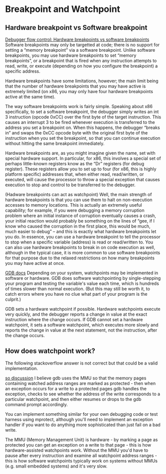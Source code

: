 # Breakpoint and Watchpoint

## Hardware breakpoint vs Software breakpoint
[Debugger flow control: Hardware breakpoints vs software breakpoints](http://www.nynaeve.net/?p=80)
Software breakpoints may only be targetted at code; there is no support for setting a “memory breakpoint” via a software breakpoint. Unlike software breakpoints, you may use hardware breakpoints to set “memory breakpoints”, or a breakpoint that is fired when any instruction attempts to read, write, or execute (depending on how you configure the breakpoint) a specific address.

Hardware breakpoints have some limitations, however; the main limit being that the number of hardware breakpoints that you may have active is extremely limited (on x86, you may only have four hardware breakpoints active at the same time).

The way software breakpoints work is fairly simple. Speaking about x86 specifically, to set a software breakpoint, the debugger simply writes an int 3 instruction (opcode 0xCC) over the first byte of the target instruction. This causes an interrupt 3 to be fired whenever execution is transferred to the address you set a breakpoint on. When this happens, the debugger “breaks in” and swaps the 0xCC opcode byte with the original first byte of the instruction when you set the breakpoint, so that you can continue execution without hitting the same breakpoint immediately.

Hardware breakpoints are, as you might imagine given the name, set with special hardware support. In particular, for x86, this involves a special set of perhaps little-known registers know as the “Dr” registers (for debug register). These registers allow you to set up to four (for x86, this is highly platform specific) addresses that, when either read, read/written, or executed, will cause the processor to throw a special exception that causes execution to stop and control to be transferred to the debugger.

(Hadware breakpoints can act as watchpoint)
Well, the main strength of hardware breakpoints is that you can use them to halt on non-execution accesses to memory locations. This is actually an extremely useful capability; for example, if you were debugging a memory corruption problem where an initial instance of corruption eventually causes a crash, your initial reaction would probably be something on the lines of “gee, if I know who caused the corruption in the first place, this would be much, much easier to debug” – and this is exactly what hardware breakpoints let you do. In essence, you can use a hardware breakpoint to tell the processor to stop when a specific variable (address) is read or read/written to. You can also use hardware breakpoints to break in on code execution as well, although in the typical case, it is more common to use software breakpoints for that purpose due to the relaxed restrictions on how many breakpoints you may have active at once.

[GDB docs](http://ftp.gnu.org/old-gnu/Manuals/gdb/html_node/gdb_29.html)
Depending on your system, watchpoints may be implemented in software or hardware. GDB does software watchpointing by single-stepping your program and testing the variable's value each time, which is hundreds of times slower than normal execution. (But this may still be worth it, to catch errors where you have no clue what part of your program is the culprit.)

GDB sets a hardware watchpoint if possible. Hardware watchpoints execute very quickly, and the debugger reports a change in value at the exact instruction where the change occurs. If GDB cannot set a hardware watchpoint, it sets a software watchpoint, which executes more slowly and reports the change in value at the next statement, not the instruction, after the change occurs.

## How does watchpoint work?
The following stackoverflow answer is not correct but that could be a valid implementation.

[so discussion](http://stackoverflow.com/questions/7805782/hardware-watch-points)
I believe gdb uses the MMU so that the memory pages containing watched address ranges are marked as protected - then when an exception occurs for a write to a protected pages gdb handles the exception, checks to see whether the address of the write corresponds to a particular watchpoint, and then either resumes or drops to the gdb command prompt accordingly.

You can implement something similar for your own debugging code or test harness using mprotect, although you'll need to implement an exception handler if you want to do anything more sophisticated than just fail on a bad write.

The MMU (Memory Management Unit) is hardware - by marking a page as protected you can get an exception on a write to that page - this is how hardware-assisted watchpoints work. Without the MMU you'd have to pause after every instruction and examine all watchpoint address ranges - this is how software watchpoints typically work on systems without MMUs (e.g. small embedded systems) and it's very slow.
